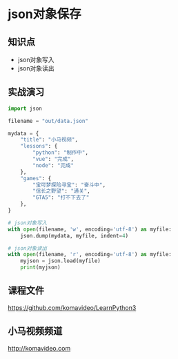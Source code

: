json对象保存
============

## 知识点

* json对象写入
* json对象读出

## 实战演习

~~~python
import json

filename = "out/data.json"

mydata = {
    "title": "小马视频",
    "lessons": {
        "python": "制作中", 
        "vue": "完成", 
        "node": "完成"
    },
    "games": {
        "宝可梦探险寻宝": "奋斗中",
        "信长之野望": "通关",
        "GTA5": "打不下去了"
    },
}

# json对象写入
with open(filename, 'w', encoding='utf-8') as myfile:
    json.dump(mydata, myfile, indent=4)

# json对象读出
with open(filename, 'r', encoding='utf-8') as myfile:
    myjson = json.load(myfile)
    print(myjson)
~~~

## 课程文件

https://github.com/komavideo/LearnPython3

## 小马视频频道

http://komavideo.com
